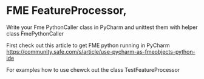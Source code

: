 # FME FeatureProcessor,

Write your Fme PythonCaller class in PyCharm and unittest them with helper class FmePythonCaller

First check out this article to get FME python running in PyCharm https://community.safe.com/s/article/use-pycharm-as-fmeobjects-python-ide

For examples how to use chewck out the class TestFeatureProcessor
